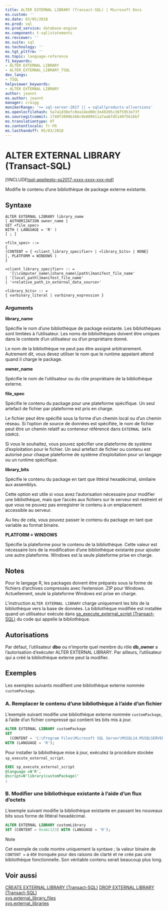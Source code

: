```yaml
---
title: ALTER EXTERNAL LIBRARY (Transact-SQL) | Microsoft Docs
ms.custom: ''
ms.date: 03/05/2018
ms.prod: sql
ms.prod_service: database-engine
ms.component: t-sql|statements
ms.reviewer: ''
ms.suite: sql
ms.technology: ''
ms.tgt_pltfrm: ''
ms.topic: language-reference
f1_keywords:
- ALTER EXTERNAL LIBRARY
- ALTER_EXTERNAL_LIBRARY_TSQL
dev_langs:
- TSQL
helpviewer_keywords:
- ALTER EXTERNAL LIBRARY
author: jeannt
ms.author: jeannt
manager: craigg
monikerRange: '>= sql-server-2017 || = sqlallproducts-allversions'
ms.openlocfilehash: 5a7a1d38efc0ea14ed00c3e49205c36f5953e73f
ms.sourcegitcommit: 1740f3090b168c0e809611a7aa6fd514075616bf
ms.translationtype: HT
ms.contentlocale: fr-FR
ms.lasthandoff: 05/03/2018
---
```

# <a name="alter-external-library-transact-sql"></a>ALTER EXTERNAL LIBRARY (Transact-SQL)  

[!INCLUDE[tsql-appliesto-ss2017-xxxx-xxxx-xxx-md](../../includes/tsql-appliesto-ss2017-xxxx-xxxx-xxx-md.md)]

Modifie le contenu d’une bibliothèque de package externe existante.

## <a name="syntax"></a>Syntaxe

```text
ALTER EXTERNAL LIBRARY library_name
[ AUTHORIZATION owner_name ]
SET <file_spec>
WITH ( LANGUAGE = 'R' )
[ ; ]

<file_spec> ::=
{
(CONTENT = { <client_library_specifier> | <library_bits> | NONE}
[, PLATFORM = WINDOWS )
}

<client_library_specifier> :: =
  '[\\computer_name\]share_name\[path\]manifest_file_name'
| '[local_path\]manifest_file_name'
| '<relative_path_in_external_data_source>'

<library_bits> :: =
{ varbinary_literal | varbinary_expression }
```

### <a name="arguments"></a>Arguments

**library_name**

Spécifie le nom d’une bibliothèque de package existante. Les bibliothèques sont limitées à l’utilisateur. Les noms de bibliothèques doivent être uniques dans le contexte d’un utilisateur ou d’un propriétaire donné.

Le nom de la bibliothèque ne peut pas être assigné arbitrairement. Autrement dit, vous devez utiliser le nom que le runtime appelant attend quand il charge le package.

**owner_name**

Spécifie le nom de l’utilisateur ou du rôle propriétaire de la bibliothèque externe.

**file_spec**

Spécifie le contenu du package pour une plateforme spécifique. Un seul artefact de fichier par plateforme est pris en charge.

Le fichier peut être spécifié sous la forme d’un chemin local ou d’un chemin réseau. Si l’option de source de données est spécifiée, le nom de fichier peut être un chemin relatif au conteneur référencé dans `EXTERNAL DATA SOURCE`.

Si vous le souhaitez, vous pouvez spécifier une plateforme de système d’exploitation pour le fichier. Un seul artefact de fichier ou contenu est autorisé pour chaque plateforme de système d’exploitation pour un langage ou un runtime spécifique.

**library_bits**

Spécifie le contenu du package en tant que littéral hexadécimal, similaire aux assemblys. 

Cette option est utile si vous avez l’autorisation nécessaire pour modifier une bibliothèque, mais que l’accès aux fichiers sur le serveur est restreint et que vous ne pouvez pas enregistrer le contenu à un emplacement accessible au serveur.

Au lieu de cela, vous pouvez passer le contenu du package en tant que variable au format binaire.

**PLATFORM = WINDOWS**

Spécifie la plateforme pour le contenu de la bibliothèque. Cette valeur est nécessaire lors de la modification d’une bibliothèque existante pour ajouter une autre plateforme. Windows est la seule plateforme prise en charge.

## <a name="remarks"></a>Notes 

Pour le langage R, les packages doivent être préparés sous la forme de fichiers d’archives compressés avec l’extension .ZIP pour Windows. Actuellement, seule la plateforme Windows est prise en charge.  

L’instruction `ALTER EXTERNAL LIBRARY` charge uniquement les bits de la bibliothèque vers la base de données. La bibliothèque modifiée est installée quand un utilisateur exécute dans [sp_execute_external_script (Transact-SQL)](../../relational-databases/system-stored-procedures/sp-execute-external-script-transact-sql.md) du code qui appelle la bibliothèque.

## <a name="permissions"></a>Autorisations

Par défaut, l’utilisateur **dbo** ou n’importe quel membre du rôle **db_owner** a l’autorisation d’exécuter ALTER EXTERNAL LIBRARY. Par ailleurs, l’utilisateur qui a créé la bibliothèque externe peut la modifier.

## <a name="examples"></a>Exemples

Les exemples suivants modifient une bibliothèque externe nommée `customPackage`.

### <a name="a-replace-the-contents-of-a-library-using-a-file"></a>A. Remplacer le contenu d’une bibliothèque à l’aide d’un fichier

L’exemple suivant modifie une bibliothèque externe nommée `customPackage`, à l’aide d’un fichier compressé qui contient les bits mis à jour.

```sql
ALTER EXTERNAL LIBRARY customPackage 
SET 
  (CONTENT = 'C:\Program Files\Microsoft SQL Server\MSSQL14.MSSQLSERVER\customPackage.zip')
WITH (LANGUAGE = 'R');
```

Pour installer la bibliothèque mise à jour, exécutez la procédure stockée `sp_execute_external_script`.

```sql
EXEC sp_execute_external_script 
@language =N'R', 
@script=N'library(customPackage)'
;
```

### <a name="b-alter-an-existing-library-using-a-byte-stream"></a>B. Modifier une bibliothèque existante à l’aide d’un flux d’octets

L’exemple suivant modifie la bibliothèque existante en passant les nouveaux bits sous forme de littéral hexadécimal.

```SQL
ALTER EXTERNAL LIBRARY customLibrary 
SET (CONTENT = 0xabc123) WITH (LANGUAGE = 'R');
```

> [!NOTE]
> Cet exemple de code montre uniquement la syntaxe ; la valeur binaire de `CONTENT =` a été tronquée pour des raisons de clarté et ne crée pas une bibliothèque fonctionnelle. Son véritable contenu serait beaucoup plus long.

## <a name="see-also"></a>Voir aussi

[CREATE EXTERNAL LIBRARY (Transact-SQL)](create-external-library-transact-sql.md)
[DROP EXTERNAL LIBRARY (Transact-SQL)](drop-external-library-transact-sql.md)  
[sys.external_library_files](../../relational-databases/system-catalog-views/sys-external-library-files-transact-sql.md)  
[sys.external_libraries](../../relational-databases/system-catalog-views/sys-external-libraries-transact-sql.md) 
